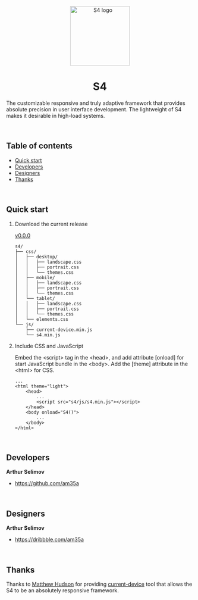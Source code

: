 <div align="center">
    <img src="https://avatars.githubusercontent.com/u/184809488" alt="S4 logo" width="160">
    <h1>S4</h1>
</div>
<p>
    The customizable responsive and truly adaptive framework that provides absolute precision in user interface development. The lightweight of S4 makes it desirable in high-load systems.
</p>

<br>

## Table of contents

- [Quick start](#quick-start)
- [Developers](#developers)
- [Designers](#designers)
- [Thanks](#thanks)

<br>

## Quick start

1. Download the current release

    [v0.0.0](https://github.com/s4-design/s4/releases/download/0.0.0/v0.0.0.zip)

    ```
    s4/
    ├── css/
    │   ├── desktop/
    │   │   ├── landscape.css
    │   │   ├── portrait.css
    │   │   └── themes.css
    │   ├── mobile/
    │   │   ├── landscape.css
    │   │   ├── portrait.css
    │   │   └── themes.css
    │   └── tablet/
    │   │   ├── landscape.css
    │   │   ├── portrait.css
    │   │   └── themes.css
    │   └── elements.css
    └── js/
        ├── current-device.min.js
        └── s4.min.js
    ```


2. Include CSS and JavaScript

    Embed the \<script\> tag in the \<head\>, and add attribute \[onload\] for start JavaScript bundle in the \<body\>. Add the \[theme\] attribute in the \<html\> for CSS.

    ```
    ...
    <html theme="light">
        <head>
            ...
            <script src="s4/js/s4.min.js"></script>
        </head>
        <body onload="S4()">
            ...
        </body>
    </html>
    ```

<br>


## Developers

**Arthur Selimov**

- <https://github.com/am35a>

<br>


## Designers

**Arthur Selimov**

- <https://dribbble.com/am35a>

<br>


## Thanks

Thanks to [Matthew Hudson](https://github.com/matthewhudson) for providing [current-device](https://github.com/matthewhudson/current-device) tool that allows the S4 to be an absolutely responsive framework.
